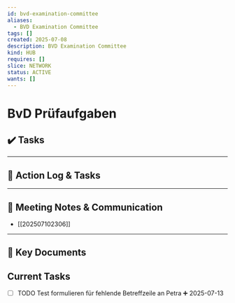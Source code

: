 ```yaml
---
id: bvd-examination-committee
aliases:
  - BVD Examination Committee
tags: []
created: 2025-07-08
description: BVD Examination Committee
kind: HUB
requires: []
slice: NETWORK
status: ACTIVE
wants: []
---
```


# BvD Prüfaufgaben

## ✔️ Tasks

---

## 📝 Action Log & Tasks

---

## 💬 Meeting Notes & Communication

- [[202507102306]]

---

## 📎 Key Documents

## Current Tasks

- [ ] TODO Test formulieren für fehlende Betreffzeile an Petra ➕ 2025-07-13
